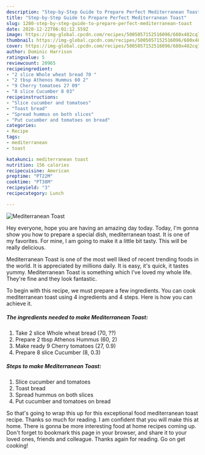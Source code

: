 ```yaml
---
description: "Step-by-Step Guide to Prepare Perfect Mediterranean Toast"
title: "Step-by-Step Guide to Prepare Perfect Mediterranean Toast"
slug: 1280-step-by-step-guide-to-prepare-perfect-mediterranean-toast
date: 2020-12-22T06:01:12.559Z
image: https://img-global.cpcdn.com/recipes/5005057152516096/680x482cq70/mediterranean-toast-recipe-main-photo.jpg
thumbnail: https://img-global.cpcdn.com/recipes/5005057152516096/680x482cq70/mediterranean-toast-recipe-main-photo.jpg
cover: https://img-global.cpcdn.com/recipes/5005057152516096/680x482cq70/mediterranean-toast-recipe-main-photo.jpg
author: Dominic Harrison
ratingvalue: 5
reviewcount: 20965
recipeingredient:
- "2 slice Whole wheat bread 70 "
- "2 tbsp Athenos Hummus 60 2"
- "9 Cherry tomatoes 27 09"
- "8 slice Cucumber 8 03"
recipeinstructions:
- "Slice cucumber and tomatoes"
- "Toast bread"
- "Spread hummus on both slices"
- "Put cucumber and tomatoes on bread"
categories:
- Recipe
tags:
- mediterranean
- toast

katakunci: mediterranean toast 
nutrition: 156 calories
recipecuisine: American
preptime: "PT22M"
cooktime: "PT38M"
recipeyield: "3"
recipecategory: Lunch

---
```



![Mediterranean Toast](https://img-global.cpcdn.com/recipes/5005057152516096/680x482cq70/mediterranean-toast-recipe-main-photo.jpg)

Hey everyone, hope you are having an amazing day today. Today, I'm gonna show you how to prepare a special dish, mediterranean toast. It is one of my favorites. For mine, I am going to make it a little bit tasty. This will be really delicious.

Mediterranean Toast is one of the most well liked of recent trending foods in the world. It is appreciated by millions daily. It is easy, it's quick, it tastes yummy. Mediterranean Toast is something which I've loved my whole life. They're fine and they look fantastic.




To begin with this recipe, we must prepare a few ingredients. You can cook mediterranean toast using 4 ingredients and 4 steps. Here is how you can achieve it.

<!--inarticleads1-->

##### The ingredients needed to make Mediterranean Toast:

1. Take 2 slice Whole wheat bread (70, ??)
1. Prepare 2 tbsp Athenos Hummus (60, 2)
1. Make ready 9 Cherry tomatoes (27, 0.9)
1. Prepare 8 slice Cucumber (8, 0.3)




<!--inarticleads2-->

##### Steps to make Mediterranean Toast:

1. Slice cucumber and tomatoes
1. Toast bread
1. Spread hummus on both slices
1. Put cucumber and tomatoes on bread




So that's going to wrap this up for this exceptional food mediterranean toast recipe. Thanks so much for reading. I am confident that you will make this at home. There is gonna be more interesting food at home recipes coming up. Don't forget to bookmark this page in your browser, and share it to your loved ones, friends and colleague. Thanks again for reading. Go on get cooking!
